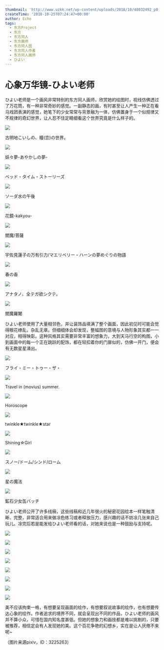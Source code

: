 ```yaml
---
thumbnail: 'http://www.uzkk.net/wp-content/uploads/2018/10/48032492_p0-789x510.jpg'
createTime: '2018-10-25T07:24:47+00:00'
author: Echo
tags:
  - 东方Project
  - 东方
  - 东方同人
  - 东方画师
  - 东方同人图
  - 东方同人作者
  - 东方同人画师
  - ひよい
---
```


# 心象万华镜-ひよい老师

ひよい老师是一个画风非常特别的东方同人画师，欣赏她的绘图时，视线仿佛透过了万花筒，有一种非常奇妙的感觉。一副静态的画，有时甚至让人产生一种正在看马戏团表演的感觉，她笔下的少女常常与背景融为一体，仿佛置身于一个似规律又不规律的奇幻世界，让人忍不住定睛细看这个世界究竟是什么样子的。

![](http://www.uzkk.net/wp-content/uploads/2018/10/43487223_p0.jpg)

古明地こいしの、瞳(恋)の世界。

![](http://www.uzkk.net/wp-content/uploads/2018/10/44494287_p0.jpg)

妖々夢-あやかしの夢-

![](http://www.uzkk.net/wp-content/uploads/2018/10/42472311_p0.jpg)

ベッド・タイム・ストーリーズ

![](http://www.uzkk.net/wp-content/uploads/2018/10/37064858_p0.jpg)

ソーダ水の午後

![](http://www.uzkk.net/wp-content/uploads/2018/10/49883733_p0-747x1024.jpg)

花鏡-kakyou-

![](http://www.uzkk.net/wp-content/uploads/2018/10/49147915_p0.jpg)

閻魔/菩薩

![](http://www.uzkk.net/wp-content/uploads/2018/10/42301500_p0.jpg)

宇佐見蓮子の万有引力/マエリベリー・ハーンの夢めぐりの物語

![](http://www.uzkk.net/wp-content/uploads/2018/10/40687759_p0.jpg)

春の香

![](http://www.uzkk.net/wp-content/uploads/2018/10/38550393_p0-726x1024.jpg)

アナタノ、全テガ欲シクテ。

![](http://www.uzkk.net/wp-content/uploads/2018/10/52692486_p0-564x1024.jpg)

閻魔羅闍

ひよい老师使用了大量相邻色，并让装饰品填满了整个画面，因此初见时可能会觉得眼花缭乱，杂乱无章。但细细体会却发现，整幅图的意境与人物形象其实都一一对应，相得映彰。这种风格其实需要非常丰富的想象力，大到天马行空的构图，小到画面中的每一个正在跳跃的配饰，都在轻扣着你的门扉似的，仿佛一开门，便会有无数星星涌出。

![](http://www.uzkk.net/wp-content/uploads/2018/10/48032492_p0.jpg)

フライ・ミー・トゥー・ザ・

![](http://www.uzkk.net/wp-content/uploads/2018/10/51496820_p0.jpg)

Travel in (movius) summer.

![](http://www.uzkk.net/wp-content/uploads/2018/10/68305915_p0.jpg)

Horoscope

![](http://www.uzkk.net/wp-content/uploads/2018/10/53618411_p0.jpg)

twinkle★twinkle★star

![](http://www.uzkk.net/wp-content/uploads/2018/10/59914591_p0.jpg)

Shining☆Girl

![](http://www.uzkk.net/wp-content/uploads/2018/10/54551918_p0.jpg)

スノー/ドーム/シンド/ローム

![](http://www.uzkk.net/wp-content/uploads/2018/10/57059549_p0.jpg)

星の魔法

![](http://www.uzkk.net/wp-content/uploads/2018/10/65273724_p0-797x1024.jpg)

鉱石少女缶バッチ

ひよい老师公开了许多线稿，这些线稿和近几年很火的秘密花园绘本一样笔触清晰、完整，非常适合用来做凃色练习或者释放压力，感兴趣的话不妨凃几张来自己玩儿。凃完后若是能发给ひよい老师看的话，对她来说也是一种鼓励与支持呢。

![](http://www.uzkk.net/wp-content/uploads/2018/10/42301500_p1.jpg)

![](http://www.uzkk.net/wp-content/uploads/2018/10/28380099_p0-1024x784.jpg)

![](http://www.uzkk.net/wp-content/uploads/2018/10/32086349_p1-602x1024.jpg)

![](http://www.uzkk.net/wp-content/uploads/2018/10/32086349_p3-1024x679.jpg)

![](http://www.uzkk.net/wp-content/uploads/2018/10/47731997_p1.jpg)

![](http://www.uzkk.net/wp-content/uploads/2018/10/44494287_p1.jpg)

![](http://www.uzkk.net/wp-content/uploads/2018/10/43487223_p1.jpg)

![](http://www.uzkk.net/wp-content/uploads/2018/10/42472311_p1.jpg)

美不应该拘束一格，有想要呈现画面的绘作，有想要叙说故事的绘作，也有想要传达心象的绘作。作者追求的境界不同，就会呈现出不同的作品，ひよい老师的画风并不算小众，可惜在国内知名度甚低。但她的想象力和画技都是难以挑剔的，只要被推荐，相信定会有人发现她的美。这个百花争艳的幻想乡，实在是让人厌倦不来呢~

（图片来源pixiv，ID：3225263）
